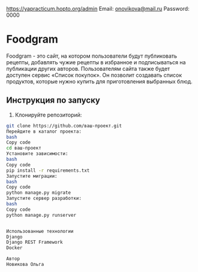 https://yapracticum.hopto.org/admin
Email: onovikova@mail.ru
Password: 0000

# Foodgram

Foodgram - это сайт, на котором пользователи будут публиковать рецепты, добавлять чужие рецепты в избранное и подписываться на публикации других авторов. Пользователям сайта также будет доступен сервис «Список покупок». Он позволит создавать список продуктов, которые нужно купить для приготовления выбранных блюд.

## Инструкция по запуску

1. Клонируйте репозиторий:

```bash
git clone https://github.com/ваш-проект.git
Перейдите в каталог проекта:
bash
Copy code
cd ваш-проект
Установите зависимости:
bash
Copy code
pip install -r requirements.txt
Запустите миграции:
bash
Copy code
python manage.py migrate
Запустите сервер разработки:
bash
Copy code
python manage.py runserver


Использованные технологии
Django
Django REST Framework
Docker

Автор
Новикова Ольга